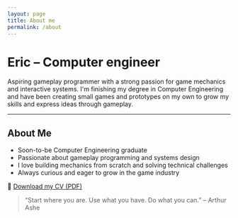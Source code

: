 ```yaml
---
layout: page
title: About me
permalink: /about
---
```


# Eric – Computer engineer

Aspiring gameplay programmer with a strong passion for game mechanics and interactive systems. I'm finishing my degree in Computer Engineering and have been creating small games and prototypes on my own to grow my skills and express ideas through gameplay.

---

##  About Me

-  Soon-to-be Computer Engineering graduate
-  Passionate about gameplay programming and systems design
-  I love building mechanics from scratch and solving technical challenges
-  Always curious and eager to grow in the game industry


📄 [Download my CV (PDF)](/assets/files/CV_ERIC_ENG.pdf)


> “Start where you are. Use what you have. Do what you can.” – Arthur Ashe

